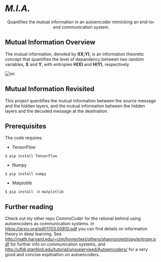 # *M.I.A.*
<p align="center">
Quantifies the mutual information in an autoencoder mimicking an end-to-end communication system. 
</p>  

## Mutual Information Overview
The mutual information, denoted by **I(X;Y)**, is an information theoretic concept that quantifies the level of depandency between two random variables, **X** and **Y**, with entropies **H(X)** and **H(Y)**, respectively.

![mi](https://user-images.githubusercontent.com/44330120/47404788-4f4a3980-d79a-11e8-9449-bc8f0cb5f14c.png)

## Mutual Information Revisited
This project quentifies the mutual information between the source message and the hidden layers, and the mutual information between the hidden layers and the decoded message at the destination.

## Prerequisites 
The code requires:

* TensorFlow

`$ pip install TensorFlow`

* Numpy

`$ pip install numpy`

* Matplotlib

`$ pip install -U matplotlib`

## Further reading
Check out my other repo CommsCoder for the rational behind using autoencoders as communication systems. In https://arxiv.org/pdf/1703.00810.pdf you can find details on information theory in deep learning. See http://math.harvard.edu/~ctm/home/text/others/shannon/entropy/entropy.pdf for further info on communication systems, and http://ufldl.stanford.edu/tutorial/unsupervised/Autoencoders/ for a very good and concise explination on autoencoders. 
